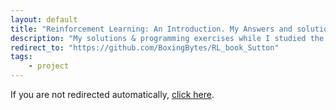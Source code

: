```yaml
---
layout: default
title: "Reinforcement Learning: An Introduction. My Answers and solutions to exercises"
description: "My solutions & programming exercises while I studied the book from Barto & Sutton"
redirect_to: "https://github.com/BoxingBytes/RL_book_Sutton"
tags: 
    - project
---
```


<script>
window.location.href = "{{ page.redirect_to }}";
</script>

<p>If you are not redirected automatically, <a href="{{ page.redirect_to }}">click here</a>.</p>
